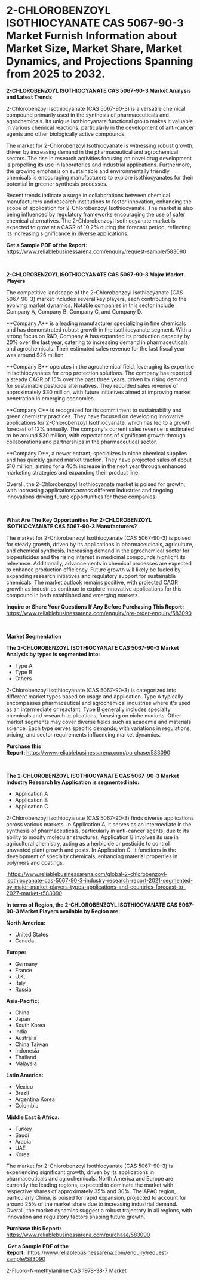 <p><h1>2-CHLOROBENZOYL ISOTHIOCYANATE CAS 5067-90-3 Market Furnish Information about Market Size, Market Share, Market Dynamics, and Projections Spanning from 2025 to 2032.</h1></p><p><strong>2-CHLOROBENZOYL ISOTHIOCYANATE CAS 5067-90-3 Market Analysis and Latest Trends</strong></p>
<p><p>2-Chlorobenzoyl Isothiocyanate (CAS 5067-90-3) is a versatile chemical compound primarily used in the synthesis of pharmaceuticals and agrochemicals. Its unique isothiocyanate functional group makes it valuable in various chemical reactions, particularly in the development of anti-cancer agents and other biologically active compounds.</p><p>The market for 2-Chlorobenzoyl Isothiocyanate is witnessing robust growth, driven by increasing demand in the pharmaceutical and agrochemical sectors. The rise in research activities focusing on novel drug development is propelling its use in laboratories and industrial applications. Furthermore, the growing emphasis on sustainable and environmentally friendly chemicals is encouraging manufacturers to explore isothiocyanates for their potential in greener synthesis processes.</p><p>Recent trends indicate a surge in collaborations between chemical manufacturers and research institutions to foster innovation, enhancing the scope of application for 2-Chlorobenzoyl Isothiocyanate. The market is also being influenced by regulatory frameworks encouraging the use of safer chemical alternatives. The 2-Chlorobenzoyl Isothiocyanate market is expected to grow at a CAGR of 10.2% during the forecast period, reflecting its increasing significance in diverse applications.</p></p>
<p><strong>Get a Sample PDF of the Report:&nbsp;</strong> <a href="https://www.reliablebusinessarena.com/enquiry/request-sample/583090?utm_campaign=3121&utm_medium=2&utm_source=Github&utm_content=ia&utm_term=23032025&utm_id=2-chlorobenzoyl-isothiocyanate-cas-5067-90-3">https://www.reliablebusinessarena.com/enquiry/request-sample/583090</a></p>
<p>&nbsp;</p>
<p><strong>2-CHLOROBENZOYL ISOTHIOCYANATE CAS 5067-90-3 Major Market Players</strong></p>
<p><p>The competitive landscape of the 2-Chlorobenzoyl Isothiocyanate (CAS 5067-90-3) market includes several key players, each contributing to the evolving market dynamics. Notable companies in this sector include Company A, Company B, Company C, and Company D.</p><p>**Company A** is a leading manufacturer specializing in fine chemicals and has demonstrated robust growth in the isothiocyanate segment. With a strong focus on R&D, Company A has expanded its production capacity by 20% over the last year, catering to increasing demand in pharmaceuticals and agrochemicals. Their estimated sales revenue for the last fiscal year was around $25 million.</p><p>**Company B** operates in the agrochemical field, leveraging its expertise in isothiocyanates for crop protection solutions. The company has reported a steady CAGR of 15% over the past three years, driven by rising demand for sustainable pesticide alternatives. They recorded sales revenue of approximately $30 million, with future initiatives aimed at improving market penetration in emerging economies.</p><p>**Company C** is recognized for its commitment to sustainability and green chemistry practices. They have focused on developing innovative applications for 2-Chlorobenzoyl Isothiocyanate, which has led to a growth forecast of 12% annually. The company's current sales revenue is estimated to be around $20 million, with expectations of significant growth through collaborations and partnerships in the pharmaceutical sector.</p><p>**Company D**, a newer entrant, specializes in niche chemical supplies and has quickly gained market traction. They have projected sales of about $10 million, aiming for a 40% increase in the next year through enhanced marketing strategies and expanding their product line.</p><p>Overall, the 2-Chlorobenzoyl Isothiocyanate market is poised for growth, with increasing applications across different industries and ongoing innovations driving future opportunities for these companies.</p></p>
<p>&nbsp;</p>
<p><strong>What Are The Key Opportunities For 2-CHLOROBENZOYL ISOTHIOCYANATE CAS 5067-90-3 Manufacturers?</strong></p>
<p><p>The market for 2-Chlorobenzoyl Isothiocyanate (CAS 5067-90-3) is poised for steady growth, driven by its applications in pharmaceuticals, agriculture, and chemical synthesis. Increasing demand in the agrochemical sector for biopesticides and the rising interest in medicinal compounds highlight its relevance. Additionally, advancements in chemical processes are expected to enhance production efficiency. Future growth will likely be fueled by expanding research initiatives and regulatory support for sustainable chemicals. The market outlook remains positive, with projected CAGR growth as industries continue to explore innovative applications for this compound in both established and emerging markets.</p></p>
<p><strong>Inquire or Share Your Questions If Any Before Purchasing This Report:</strong> <a href="https://www.reliablebusinessarena.com/enquiry/pre-order-enquiry/583090?utm_campaign=3121&utm_medium=2&utm_source=Github&utm_content=ia&utm_term=23032025&utm_id=2-chlorobenzoyl-isothiocyanate-cas-5067-90-3">https://www.reliablebusinessarena.com/enquiry/pre-order-enquiry/583090</a></p>
<p>&nbsp;</p>
<p><strong>Market Segmentation</strong></p>
<p><strong>The 2-CHLOROBENZOYL ISOTHIOCYANATE CAS 5067-90-3 Market Analysis by types is segmented into:</strong></p>
<p><ul><li>Type A</li><li>Type B</li><li>Others</li></ul></p>
<p><p>2-Chlorobenzoyl isothiocyanate (CAS 5067-90-3) is categorized into different market types based on usage and application. Type A typically encompasses pharmaceutical and agrochemical industries where it's used as an intermediate or reactant. Type B generally includes specialty chemicals and research applications, focusing on niche markets. Other market segments may cover diverse fields such as academia and materials science. Each type serves specific demands, with variations in regulations, pricing, and sector requirements influencing market dynamics.</p></p>
<p><strong>Purchase this Report:&nbsp;</strong><a href="https://www.reliablebusinessarena.com/purchase/583090?utm_campaign=3121&utm_medium=2&utm_source=Github&utm_content=ia&utm_term=23032025&utm_id=2-chlorobenzoyl-isothiocyanate-cas-5067-90-3">https://www.reliablebusinessarena.com/purchase/583090</a></p>
<p>&nbsp;</p>
<p><strong>The 2-CHLOROBENZOYL ISOTHIOCYANATE CAS 5067-90-3 Market Industry Research by Application is segmented into:</strong></p>
<p><ul><li>Application A</li><li>Application B</li><li>Application C</li></ul></p>
<p><p>2-Chlorobenzoyl isothiocyanate (CAS 5067-90-3) finds diverse applications across various markets. In Application A, it serves as an intermediate in the synthesis of pharmaceuticals, particularly in anti-cancer agents, due to its ability to modify molecular structures. Application B involves its use in agricultural chemistry, acting as a herbicide or pesticide to control unwanted plant growth and pests. In Application C, it functions in the development of specialty chemicals, enhancing material properties in polymers and coatings.</p></p>
<p><a href="https://www.reliablebusinessarena.com/global-2-chlorobenzoyl-isothiocyanate-cas-5067-90-3-industry-research-report-2021-segmented-by-major-market-players-types-applications-and-countries-forecast-to-2027-market-r583090?utm_campaign=3121&utm_medium=2&utm_source=Github&utm_content=ia&utm_term=23032025&utm_id=2-chlorobenzoyl-isothiocyanate-cas-5067-90-3">&nbsp;https://www.reliablebusinessarena.com/global-2-chlorobenzoyl-isothiocyanate-cas-5067-90-3-industry-research-report-2021-segmented-by-major-market-players-types-applications-and-countries-forecast-to-2027-market-r583090</a></p>
<p><strong>In terms of Region, the 2-CHLOROBENZOYL ISOTHIOCYANATE CAS 5067-90-3 Market Players available by Region are:</strong></p>
<p>
    <p> <strong> North America: </strong>
        <ul>
            <li>United States</li>
            <li>Canada</li>
        </ul>
        </p> 
    <p> <strong> Europe: </strong>
        <ul>
            <li>Germany</li>
            <li>France</li>
            <li>U.K.</li>
            <li>Italy</li>
            <li>Russia</li>
        </ul>
        </p> 
    <p> <strong> Asia-Pacific: </strong>
        <ul>
            <li>China</li>
            <li>Japan</li>
            <li>South Korea</li>
            <li>India</li>
            <li>Australia</li>
            <li>China Taiwan</li>
            <li>Indonesia</li>
            <li>Thailand</li>
            <li>Malaysia</li>
        </ul>
        </p> 
    <p> <strong> Latin America: </strong>
        <ul>
            <li>Mexico</li>
            <li>Brazil</li>
            <li>Argentina Korea</li>
            <li>Colombia</li>
        </ul>
        </p> 
    <p> <strong> Middle East & Africa: </strong>
        <ul>
            <li>Turkey</li>
            <li>Saudi</li>
            <li>Arabia</li>
            <li>UAE</li>
            <li>Korea</li>
        </ul>
    </p>
    </p>
<p><p>The market for 2-Chlorobenzoyl Isothiocyanate (CAS 5067-90-3) is experiencing significant growth, driven by its applications in pharmaceuticals and agrochemicals. North America and Europe are currently the leading regions, expected to dominate the market with respective shares of approximately 35% and 30%. The APAC region, particularly China, is poised for rapid expansion, projected to account for around 25% of the market share due to increasing industrial demand. Overall, the market dynamics suggest a robust trajectory in all regions, with innovation and regulatory factors shaping future growth.</p></p>
<p><strong>Purchase this Report: </strong><a href="https://www.reliablebusinessarena.com/purchase/583090?utm_campaign=3121&utm_medium=2&utm_source=Github&utm_content=ia&utm_term=23032025&utm_id=2-chlorobenzoyl-isothiocyanate-cas-5067-90-3">https://www.reliablebusinessarena.com/purchase/583090</a></p>
<p>&nbsp;<strong>Get a Sample PDF of the Report:&nbsp;&nbsp;</strong><a href="https://www.reliablebusinessarena.com/enquiry/request-sample/583090?utm_campaign=3121&utm_medium=2&utm_source=Github&utm_content=ia&utm_term=23032025&utm_id=2-chlorobenzoyl-isothiocyanate-cas-5067-90-3">https://www.reliablebusinessarena.com/enquiry/request-sample/583090</a></p>
<p><strong></strong></p>
<p><p><a href="https://github.com/denbelnmer50/Market-Research-Report-List-1/blob/main/2-fluoro-n-methylaniline-cas-1978-38-7-market.md?utm_campaign=3121&utm_medium=2&utm_source=Github&utm_content=ia&utm_term=23032025&utm_id=2-chlorobenzoyl-isothiocyanate-cas-5067-90-3">2-Fluoro-N-methylaniline CAS 1978-38-7 Market</a></p></p>